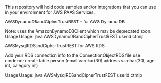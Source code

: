 This repository will hold code samples and/or integrations that you can use in your environment for AWS PAAS Services.

AWSDynamoDBandCipherTrustREST - for AWS Dynamo DB

Note: uses the AmazonDynamoDBClient which may be deprecated soon.
Usage Usage: java AWSDynamoDBandCipherTrustREST userid <password> <keyname> ctmip 

AWSMysqlRDSandCipherTrustREST for AWS RDS

Add your RDS connection info to the ConnectionObjectRDS file
use cmdemo;
create table person (email varchar(30),address varchar(30), age int, category int) 

Usage Usage: java AWSMysqlRDSandCipherTrustREST userid <password> <keyname> ctmip 

